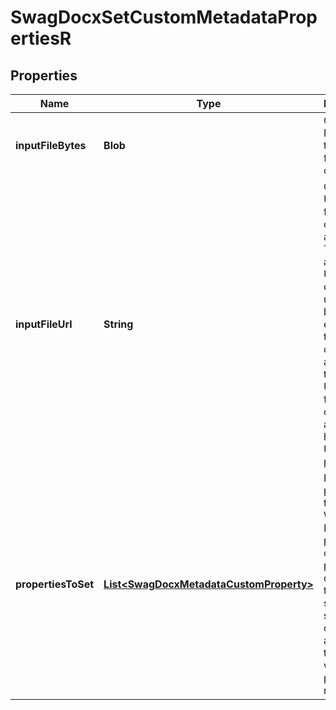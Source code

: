 
# SwagDocxSetCustomMetadataPropertiesR

## Properties
Name | Type | Description | Notes
------------ | ------------- | ------------- | -------------
**inputFileBytes** | **Blob** | Optional: Bytes of the input file to operate on |  [optional]
**inputFileUrl** | **String** | Optional: URL of a file to operate on as input.  This can be a public URL, or you can also use the begin-editing API to upload a document and pass in the secure URL result from that operation as the URL here (this URL is not public). |  [optional]
**propertiesToSet** | [**List&lt;SwagDocxMetadataCustomProperty&gt;**](SwagDocxMetadataCustomProperty.md) | Required: properties to set in the Word Document; provide one or more property definitions to set - be sure to specify the data type and value, together with the property name |  [optional]



